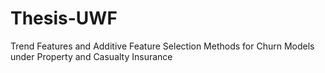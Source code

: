 # Thesis-UWF
Trend Features and Additive Feature Selection Methods for Churn Models under Property and Casualty Insurance

